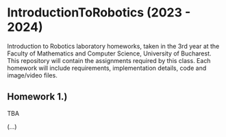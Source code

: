# IntroductionToRobotics (2023 - 2024)
Introduction to Robotics laboratory homeworks, taken in the 3rd year at the Faculty of Mathematics and Computer Science, University of Bucharest. 
This repository will contain the assignments required by this class. Each homework will include requirements, implementation details, code and image/video files.

## Homework 1.)
TBA

(...)
